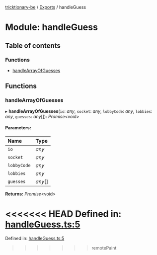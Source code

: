[tricktionary-be](../README.md) / [Exports](../modules.md) / handleGuess

# Module: handleGuess

## Table of contents

### Functions

- [handleArrayOfGuesses](handleguess.md#handlearrayofguesses)

## Functions

### handleArrayOfGuesses

▸ **handleArrayOfGuesses**(`io`: *any*, `socket`: *any*, `lobbyCode`: *any*, `lobbies`: *any*, `guesses`: *any*[]): *Promise*<void\>

#### Parameters:

Name | Type |
:------ | :------ |
`io` | *any* |
`socket` | *any* |
`lobbyCode` | *any* |
`lobbies` | *any* |
`guesses` | *any*[] |

**Returns:** *Promise*<void\>

<<<<<<< HEAD
Defined in: [handleGuess.ts:5](https://github.com/story-squad/tricktionary-be/blob/e2df648/src/sockets/handleGuess.ts#L5)
=======
Defined in: [handleGuess.ts:5](https://github.com/story-squad/tricktionary-be/blob/50f8f84/src/sockets/handleGuess.ts#L5)
>>>>>>> remotePaint

